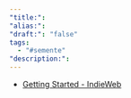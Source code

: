 ```yaml
---
"title:": 
"alias:": 
"draft:": "false"
tags:
  - "#semente"
"description:":
---
```

- [Getting Started - IndieWeb](https://indieweb.org/Getting_Started)